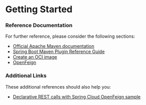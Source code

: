 # Getting Started

### Reference Documentation
For further reference, please consider the following sections:

* [Official Apache Maven documentation](https://maven.apache.org/guides/index.html)
* [Spring Boot Maven Plugin Reference Guide](https://docs.spring.io/spring-boot/docs/3.1.5/maven-plugin/reference/html/)
* [Create an OCI image](https://docs.spring.io/spring-boot/docs/3.1.5/maven-plugin/reference/html/#build-image)
* [OpenFeign](https://docs.spring.io/spring-cloud-openfeign/docs/current/reference/html/)

### Additional Links
These additional references should also help you:

* [Declarative REST calls with Spring Cloud OpenFeign sample](https://github.com/spring-cloud-samples/feign-eureka)

